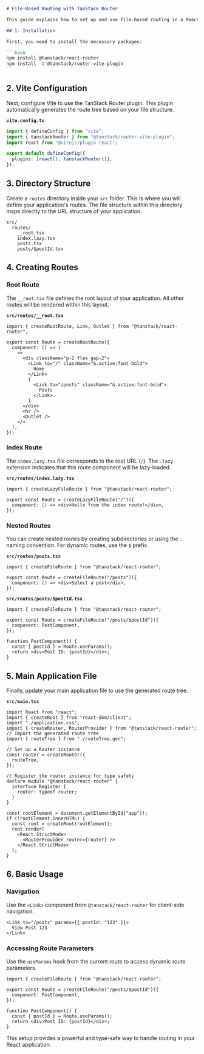 ````markdown
# File-Based Routing with TanStack Router

This guide explains how to set up and use file-based routing in a React project using TanStack Router and Vite.

## 1. Installation

First, you need to install the necessary packages:

```bash
npm install @tanstack/react-router
npm install -D @tanstack/router-vite-plugin
```
````

## 2. Vite Configuration

Next, configure Vite to use the TanStack Router plugin. This plugin automatically generates the route tree based on your file structure.

**`vite.config.ts`**

```typescript
import { defineConfig } from "vite";
import { tanstackRouter } from "@tanstack/router-vite-plugin";
import react from "@vitejs/plugin-react";

export default defineConfig({
  plugins: [react(), tanstackRouter()],
});
```

## 3. Directory Structure

Create a `routes` directory inside your `src` folder. This is where you will define your application's routes. The file structure within this directory maps directly to the URL structure of your application.

```
src/
  routes/
    __root.tsx
    index.lazy.tsx
    posts.tsx
    posts/$postId.tsx
```

## 4. Creating Routes

### Root Route

The `__root.tsx` file defines the root layout of your application. All other routes will be rendered within this layout.

**`src/routes/__root.tsx`**

```tsx
import { createRootRoute, Link, Outlet } from "@tanstack/react-router";

export const Route = createRootRoute({
  component: () => (
    <>
      <div className="p-2 flex gap-2">
        <Link to="/" className="&.active:font-bold">
          Home
        </Link>
        {
          <Link to="/posts" className="&.active:font-bold">
            Posts
          </Link>
        }
      </div>
      <hr />
      <Outlet />
    </>
  ),
});
```

### Index Route

The `index.lazy.tsx` file corresponds to the root URL (`/`). The `.lazy` extension indicates that this route component will be lazy-loaded.

**`src/routes/index.lazy.tsx`**

```tsx
import { createLazyFileRoute } from "@tanstack/react-router";

export const Route = createLazyFileRoute("/")({
  component: () => <div>Hello from the index route!</div>,
});
```

### Nested Routes

You can create nested routes by creating subdirectories or using the `.` naming convention. For dynamic routes, use the `$` prefix.

**`src/routes/posts.tsx`**

```tsx
import { createFileRoute } from "@tanstack/react-router";

export const Route = createFileRoute("/posts")({
  component: () => <div>Select a post</div>,
});
```

**`src/routes/posts/$postId.tsx`**

```tsx
import { createFileRoute } from "@tanstack/react-router";

export const Route = createFileRoute("/posts/$postId")({
  component: PostComponent,
});

function PostComponent() {
  const { postId } = Route.useParams();
  return <div>Post ID: {postId}</div>;
}
```

## 5. Main Application File

Finally, update your main application file to use the generated route tree.

**`src/main.tsx`**

```tsx
import React from "react";
import { createRoot } from "react-dom/client";
import "./application.css";
import { createRouter, RouterProvider } from "@tanstack/react-router";
// Import the generated route tree
import { routeTree } from "./routeTree.gen";

// Set up a Router instance
const router = createRouter({
  routeTree,
});

// Register the router instance for type safety
declare module "@tanstack/react-router" {
  interface Register {
    router: typeof router;
  }
}

const rootElement = document.getElementById("app")!;
if (!rootElement.innerHTML) {
  const root = createRoot(rootElement);
  root.render(
    <React.StrictMode>
      <RouterProvider router={router} />
    </React.StrictMode>
  );
}
```

## 6. Basic Usage

### Navigation

Use the `<Link>` component from `@tanstack/react-router` for client-side navigation.

```tsx
<Link to="/posts" params={{ postId: "123" }}>
  View Post 123
</Link>
```

### Accessing Route Parameters

Use the `useParams` hook from the current route to access dynamic route parameters.

```tsx
import { createFileRoute } from "@tanstack/react-router";

export const Route = createFileRoute("/posts/$postId")({
  component: PostComponent,
});

function PostComponent() {
  const { postId } = Route.useParams();
  return <div>Post ID: {postId}</div>;
}
```

This setup provides a powerful and type-safe way to handle routing in your React application.

```

```
